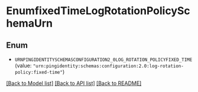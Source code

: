 # EnumfixedTimeLogRotationPolicySchemaUrn

## Enum


* `URNPINGIDENTITYSCHEMASCONFIGURATION2_0LOG_ROTATION_POLICYFIXED_TIME` (value: `"urn:pingidentity:schemas:configuration:2.0:log-rotation-policy:fixed-time"`)


[[Back to Model list]](../README.md#documentation-for-models) [[Back to API list]](../README.md#documentation-for-api-endpoints) [[Back to README]](../README.md)



